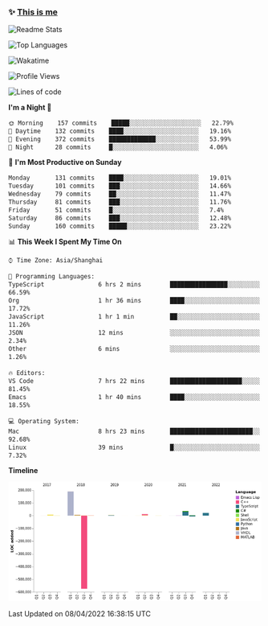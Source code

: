 <!--

**icyzeroice/icyzeroice** is a ✨ _special_ ✨ repository because its `README.md` (this file) appears on your GitHub profile.

Here are some ideas to get you started:

- 🔭 I’m currently working on ...
- 🌱 I’m currently learning ...
- 👯 I’m looking to collaborate on ...
- 🤔 I’m looking for help with ...
- 💬 Ask me about ...
- 📫 How to reach me: ...
- 😄 Pronouns: ...
- ⚡ Fun fact: ...

-->

### ✨ [This is me](https://shakugan.fandom.com/wiki/Serment)

![Readme Stats](https://github-readme-stats.vercel.app/api?username=icyzeroice)

![Top Languages](https://github-readme-stats.vercel.app/api/top-langs/?username=icyzeroice&exclude_repo=scutie2015-digimon&layout=compact&langs_count=5)

![Wakatime](https://github-readme-stats.vercel.app/api/wakatime?username=icyzeroice)

<!--START_SECTION:waka-->
![Profile Views](http://img.shields.io/badge/Profile%20Views-0-blue)

![Lines of code](https://img.shields.io/badge/From%20Hello%20World%20I%27ve%20Written--293%20Thousand%20lines%20of%20code-blue)

**I'm a Night 🦉** 

```text
🌞 Morning    157 commits    █████░░░░░░░░░░░░░░░░░░░░   22.79% 
🌆 Daytime    132 commits    ████░░░░░░░░░░░░░░░░░░░░░   19.16% 
🌃 Evening    372 commits    █████████████░░░░░░░░░░░░   53.99% 
🌙 Night      28 commits     █░░░░░░░░░░░░░░░░░░░░░░░░   4.06%

```
📅 **I'm Most Productive on Sunday** 

```text
Monday       131 commits    ████░░░░░░░░░░░░░░░░░░░░░   19.01% 
Tuesday      101 commits    ███░░░░░░░░░░░░░░░░░░░░░░   14.66% 
Wednesday    79 commits     ██░░░░░░░░░░░░░░░░░░░░░░░   11.47% 
Thursday     81 commits     ███░░░░░░░░░░░░░░░░░░░░░░   11.76% 
Friday       51 commits     █░░░░░░░░░░░░░░░░░░░░░░░░   7.4% 
Saturday     86 commits     ███░░░░░░░░░░░░░░░░░░░░░░   12.48% 
Sunday       160 commits    █████░░░░░░░░░░░░░░░░░░░░   23.22%

```


📊 **This Week I Spent My Time On** 

```text
⌚︎ Time Zone: Asia/Shanghai

💬 Programming Languages: 
TypeScript               6 hrs 2 mins        ████████████████░░░░░░░░░   66.59% 
Org                      1 hr 36 mins        ████░░░░░░░░░░░░░░░░░░░░░   17.72% 
JavaScript               1 hr 1 min          ██░░░░░░░░░░░░░░░░░░░░░░░   11.26% 
JSON                     12 mins             ░░░░░░░░░░░░░░░░░░░░░░░░░   2.34% 
Other                    6 mins              ░░░░░░░░░░░░░░░░░░░░░░░░░   1.26%

🔥 Editors: 
VS Code                  7 hrs 22 mins       ████████████████████░░░░░   81.45% 
Emacs                    1 hr 40 mins        ████░░░░░░░░░░░░░░░░░░░░░   18.55%

💻 Operating System: 
Mac                      8 hrs 23 mins       ███████████████████████░░   92.68% 
Linux                    39 mins             █░░░░░░░░░░░░░░░░░░░░░░░░   7.32%

```

**Timeline**

![Chart not found](https://raw.githubusercontent.com/icyzeroice/icyzeroice/main/charts/bar_graph.png) 


 Last Updated on 08/04/2022 16:38:15 UTC
<!--END_SECTION:waka-->

<!--

### Related
- https://github.com/abhisheknaiidu/awesome-github-profile-readme
- https://github.com/coderjojo/creative-profile-readme
- https://github.com/elangosundar/awesome-README-templates
- https://github.com/durgeshsamariya/awesome-github-profile-readme-templates
- https://github.com/anmol098/waka-readme-stats

-->
